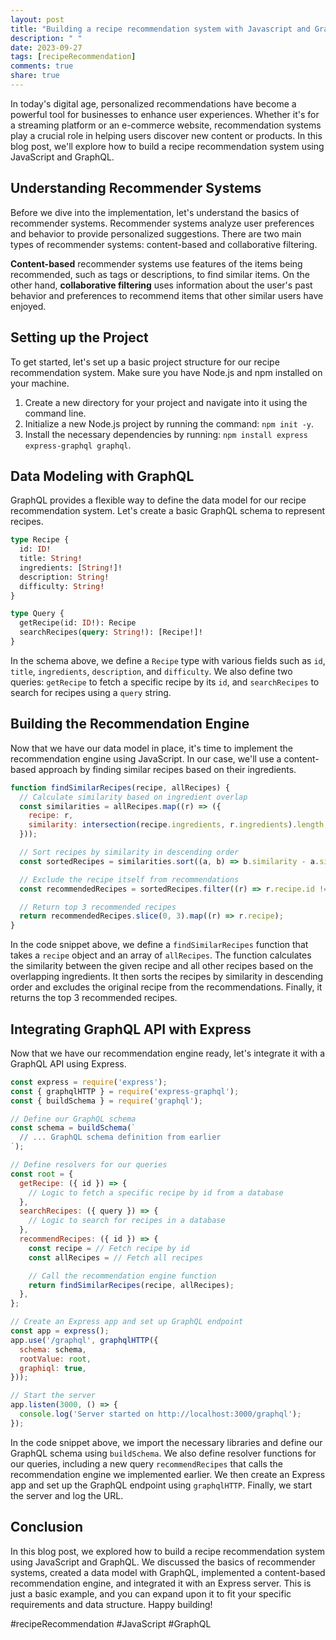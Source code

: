```yaml
---
layout: post
title: "Building a recipe recommendation system with Javascript and GraphQL"
description: " "
date: 2023-09-27
tags: [recipeRecommendation]
comments: true
share: true
---
```


In today's digital age, personalized recommendations have become a powerful tool for businesses to enhance user experiences. Whether it's for a streaming platform or an e-commerce website, recommendation systems play a crucial role in helping users discover new content or products. In this blog post, we'll explore how to build a recipe recommendation system using JavaScript and GraphQL.

## Understanding Recommender Systems

Before we dive into the implementation, let's understand the basics of recommender systems. Recommender systems analyze user preferences and behavior to provide personalized suggestions. There are two main types of recommender systems: content-based and collaborative filtering.

**Content-based** recommender systems use features of the items being recommended, such as tags or descriptions, to find similar items. On the other hand, **collaborative filtering** uses information about the user's past behavior and preferences to recommend items that other similar users have enjoyed.

## Setting up the Project

To get started, let's set up a basic project structure for our recipe recommendation system. Make sure you have Node.js and npm installed on your machine.

1. Create a new directory for your project and navigate into it using the command line.
2. Initialize a new Node.js project by running the command: `npm init -y`.
3. Install the necessary dependencies by running: `npm install express express-graphql graphql`.

## Data Modeling with GraphQL

GraphQL provides a flexible way to define the data model for our recipe recommendation system. Let's create a basic GraphQL schema to represent recipes.

```graphql
type Recipe {
  id: ID!
  title: String!
  ingredients: [String!]!
  description: String!
  difficulty: String!
}

type Query {
  getRecipe(id: ID!): Recipe
  searchRecipes(query: String!): [Recipe!]!
}
```

In the schema above, we define a `Recipe` type with various fields such as `id`, `title`, `ingredients`, `description`, and `difficulty`. We also define two queries: `getRecipe` to fetch a specific recipe by its `id`, and `searchRecipes` to search for recipes using a `query` string.

## Building the Recommendation Engine

Now that we have our data model in place, it's time to implement the recommendation engine using JavaScript. In our case, we'll use a content-based approach by finding similar recipes based on their ingredients.

```javascript
function findSimilarRecipes(recipe, allRecipes) {
  // Calculate similarity based on ingredient overlap
  const similarities = allRecipes.map((r) => ({
    recipe: r,
    similarity: intersection(recipe.ingredients, r.ingredients).length,
  }));

  // Sort recipes by similarity in descending order
  const sortedRecipes = similarities.sort((a, b) => b.similarity - a.similarity);

  // Exclude the recipe itself from recommendations
  const recommendedRecipes = sortedRecipes.filter((r) => r.recipe.id !== recipe.id);

  // Return top 3 recommended recipes
  return recommendedRecipes.slice(0, 3).map((r) => r.recipe);
}
```

In the code snippet above, we define a `findSimilarRecipes` function that takes a `recipe` object and an array of `allRecipes`. The function calculates the similarity between the given recipe and all other recipes based on the overlapping ingredients. It then sorts the recipes by similarity in descending order and excludes the original recipe from the recommendations. Finally, it returns the top 3 recommended recipes.

## Integrating GraphQL API with Express

Now that we have our recommendation engine ready, let's integrate it with a GraphQL API using Express.

```javascript
const express = require('express');
const { graphqlHTTP } = require('express-graphql');
const { buildSchema } = require('graphql');

// Define our GraphQL schema
const schema = buildSchema(`
  // ... GraphQL schema definition from earlier
`);

// Define resolvers for our queries
const root = {
  getRecipe: ({ id }) => {
    // Logic to fetch a specific recipe by id from a database
  },
  searchRecipes: ({ query }) => {
    // Logic to search for recipes in a database
  },
  recommendRecipes: ({ id }) => {
    const recipe = // Fetch recipe by id
    const allRecipes = // Fetch all recipes

    // Call the recommendation engine function
    return findSimilarRecipes(recipe, allRecipes);
  },
};

// Create an Express app and set up GraphQL endpoint
const app = express();
app.use('/graphql', graphqlHTTP({
  schema: schema,
  rootValue: root,
  graphiql: true,
}));

// Start the server
app.listen(3000, () => {
  console.log('Server started on http://localhost:3000/graphql');
});
```

In the code snippet above, we import the necessary libraries and define our GraphQL schema using `buildSchema`. We also define resolver functions for our queries, including a new query `recommendRecipes` that calls the recommendation engine we implemented earlier. We then create an Express app and set up the GraphQL endpoint using `graphqlHTTP`. Finally, we start the server and log the URL.

## Conclusion

In this blog post, we explored how to build a recipe recommendation system using JavaScript and GraphQL. We discussed the basics of recommender systems, created a data model with GraphQL, implemented a content-based recommendation engine, and integrated it with an Express server. This is just a basic example, and you can expand upon it to fit your specific requirements and data structure. Happy building!

#recipeRecommendation #JavaScript #GraphQL